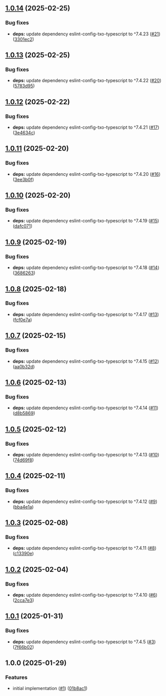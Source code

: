 ## [1.0.14](https://github.com/technology-studio/eslint-config-txo-package-graphql/compare/v1.0.13...v1.0.14) (2025-02-25)


### Bug fixes

* **deps:** update dependency eslint-config-txo-typescript to ^7.4.23 ([#21](https://github.com/technology-studio/eslint-config-txo-package-graphql/issues/21)) ([3301ec2](https://github.com/technology-studio/eslint-config-txo-package-graphql/commit/3301ec2e9abbeecce9c3eb32f6265b982d257004))

## [1.0.13](https://github.com/technology-studio/eslint-config-txo-package-graphql/compare/v1.0.12...v1.0.13) (2025-02-25)


### Bug fixes

* **deps:** update dependency eslint-config-txo-typescript to ^7.4.22 ([#20](https://github.com/technology-studio/eslint-config-txo-package-graphql/issues/20)) ([5783d95](https://github.com/technology-studio/eslint-config-txo-package-graphql/commit/5783d95ff230c7356c49a8354a14249449a54db3))

## [1.0.12](https://github.com/technology-studio/eslint-config-txo-package-graphql/compare/v1.0.11...v1.0.12) (2025-02-22)


### Bug fixes

* **deps:** update dependency eslint-config-txo-typescript to ^7.4.21 ([#17](https://github.com/technology-studio/eslint-config-txo-package-graphql/issues/17)) ([3e4634c](https://github.com/technology-studio/eslint-config-txo-package-graphql/commit/3e4634c6981a5d2843ff61897bda6f9f87f2b396))

## [1.0.11](https://github.com/technology-studio/eslint-config-txo-package-graphql/compare/v1.0.10...v1.0.11) (2025-02-20)


### Bug fixes

* **deps:** update dependency eslint-config-txo-typescript to ^7.4.20 ([#16](https://github.com/technology-studio/eslint-config-txo-package-graphql/issues/16)) ([3ee3b0f](https://github.com/technology-studio/eslint-config-txo-package-graphql/commit/3ee3b0fbca80df4eff1732063228708325cbb4aa))

## [1.0.10](https://github.com/technology-studio/eslint-config-txo-package-graphql/compare/v1.0.9...v1.0.10) (2025-02-20)


### Bug fixes

* **deps:** update dependency eslint-config-txo-typescript to ^7.4.19 ([#15](https://github.com/technology-studio/eslint-config-txo-package-graphql/issues/15)) ([dafc071](https://github.com/technology-studio/eslint-config-txo-package-graphql/commit/dafc0717eaf958e4ac4f6d47a53f8b06e9103d3c))

## [1.0.9](https://github.com/technology-studio/eslint-config-txo-package-graphql/compare/v1.0.8...v1.0.9) (2025-02-19)


### Bug fixes

* **deps:** update dependency eslint-config-txo-typescript to ^7.4.18 ([#14](https://github.com/technology-studio/eslint-config-txo-package-graphql/issues/14)) ([3686263](https://github.com/technology-studio/eslint-config-txo-package-graphql/commit/3686263e01ce0e5c979b3b3970bed8d18e3d8fe2))

## [1.0.8](https://github.com/technology-studio/eslint-config-txo-package-graphql/compare/v1.0.7...v1.0.8) (2025-02-18)


### Bug fixes

* **deps:** update dependency eslint-config-txo-typescript to ^7.4.17 ([#13](https://github.com/technology-studio/eslint-config-txo-package-graphql/issues/13)) ([fcf0e7a](https://github.com/technology-studio/eslint-config-txo-package-graphql/commit/fcf0e7ab4a53254157cbb80dc6505881042ffea6))

## [1.0.7](https://github.com/technology-studio/eslint-config-txo-package-graphql/compare/v1.0.6...v1.0.7) (2025-02-15)


### Bug fixes

* **deps:** update dependency eslint-config-txo-typescript to ^7.4.15 ([#12](https://github.com/technology-studio/eslint-config-txo-package-graphql/issues/12)) ([aa0b32d](https://github.com/technology-studio/eslint-config-txo-package-graphql/commit/aa0b32df5c85e58aa6a1c00c95b9b4d30d868f02))

## [1.0.6](https://github.com/technology-studio/eslint-config-txo-package-graphql/compare/v1.0.5...v1.0.6) (2025-02-13)


### Bug fixes

* **deps:** update dependency eslint-config-txo-typescript to ^7.4.14 ([#11](https://github.com/technology-studio/eslint-config-txo-package-graphql/issues/11)) ([d8b5869](https://github.com/technology-studio/eslint-config-txo-package-graphql/commit/d8b58699d70da2633f17b6ca257902f35aff8c8a))

## [1.0.5](https://github.com/technology-studio/eslint-config-txo-package-graphql/compare/v1.0.4...v1.0.5) (2025-02-12)


### Bug fixes

* **deps:** update dependency eslint-config-txo-typescript to ^7.4.13 ([#10](https://github.com/technology-studio/eslint-config-txo-package-graphql/issues/10)) ([74d69f8](https://github.com/technology-studio/eslint-config-txo-package-graphql/commit/74d69f8988c26e9a7558d107c4c1a271d440fcfa))

## [1.0.4](https://github.com/technology-studio/eslint-config-txo-package-graphql/compare/v1.0.3...v1.0.4) (2025-02-11)


### Bug fixes

* **deps:** update dependency eslint-config-txo-typescript to ^7.4.12 ([#9](https://github.com/technology-studio/eslint-config-txo-package-graphql/issues/9)) ([bba4e1a](https://github.com/technology-studio/eslint-config-txo-package-graphql/commit/bba4e1ab99c67f0751e4bd7a2f89bdfedd81a08f))

## [1.0.3](https://github.com/technology-studio/eslint-config-txo-package-graphql/compare/v1.0.2...v1.0.3) (2025-02-08)


### Bug fixes

* **deps:** update dependency eslint-config-txo-typescript to ^7.4.11 ([#8](https://github.com/technology-studio/eslint-config-txo-package-graphql/issues/8)) ([c13390e](https://github.com/technology-studio/eslint-config-txo-package-graphql/commit/c13390e2486507d7382b12a6273c5f186971f92c))

## [1.0.2](https://github.com/technology-studio/eslint-config-txo-package-graphql/compare/v1.0.1...v1.0.2) (2025-02-04)


### Bug fixes

* **deps:** update dependency eslint-config-txo-typescript to ^7.4.10 ([#6](https://github.com/technology-studio/eslint-config-txo-package-graphql/issues/6)) ([2cca7e3](https://github.com/technology-studio/eslint-config-txo-package-graphql/commit/2cca7e3d96e5cbb3b61f1471d11ee35db613b479))

## [1.0.1](https://github.com/technology-studio/eslint-config-txo-package-graphql/compare/v1.0.0...v1.0.1) (2025-01-31)


### Bug fixes

* **deps:** update dependency eslint-config-txo-typescript to ^7.4.5 ([#3](https://github.com/technology-studio/eslint-config-txo-package-graphql/issues/3)) ([7f66b02](https://github.com/technology-studio/eslint-config-txo-package-graphql/commit/7f66b028bfb2b89a459be5440eaab7e413c810d7))

## 1.0.0 (2025-01-29)


### Features

* initial implementation ([#1](https://github.com/technology-studio/eslint-config-txo-package-graphql/issues/1)) ([01b8ac1](https://github.com/technology-studio/eslint-config-txo-package-graphql/commit/01b8ac160502d86c1f0a7ccf0f0ffab6625e16f8))
